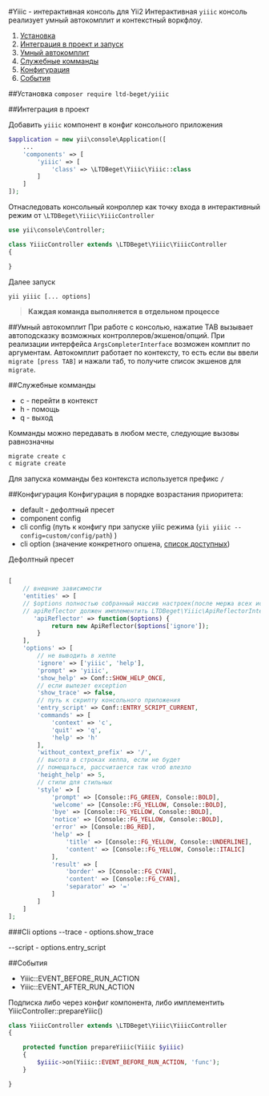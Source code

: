 
#Yiiic - интерактивная консоль для Yii2
Интерактивная `yiiic` консоль реализует умный автокомплит и контекстный воркфлоу.

1. [Установка](#installation)
2. [Интеграция в проект и запуск](#integration)
3. [Умный автокомплит](#complete)
4. [Служебные комманды](#commands)
5. [Конфигурация](#configuration)
6. [События](#events)

##<a name="installation">Установка</a> 
`composer require ltd-beget/yiiic`

##<a name="integration">Интеграция в проект</a>

Добавить `yiiic` компонент в конфиг консольного приложения
```php
$application = new yii\console\Application([
    ...
    'components' => [
        'yiiic' => [
			'class' => \LTDBeget\Yiiic\Yiiic::class
		]
    ]
]);
```
Отнаследовать консольный конроллер  как точку входа в интерактивный режим от `\LTDBeget\Yiiic\YiiicController`
```php
use yii\console\Controller;

class YiiicController extends \LTDBeget\Yiiic\YiiicController
{

}
```
Далее запуск
```
yii yiiic [... options]
```
>__Каждая команда выполняется в отдельном процессе__

##<a name="complete">Умный автокомплит</a>
При работе с консолью, нажатие TAB вызывает автоподсказку возможных контроллеров/экшенов/опций.  При реализации интерфейса `ArgsCompleterInterface`  возможен комплит по аргументам. Автокомплит работает по контексту, то есть если вы ввели `migrate [press TAB]` и нажали таб, то получите список экшенов для `migrate`.

##<a name="commands">Служебные комманды</a>
- c - перейти в контекст
- h - помощь
- q - выход

Комманды можно передавать в любом месте, следующие вызовы равнозначны
```bash
migrate create c
c migrate create
```
Для запуска комманды без контекста используется префикс `/`

##<a name="configuration">Конфигурация</a>
Конфигурация в  порядке возрастания приоритета:

-  default - дефолтный пресет
-  component config 
- cli config (путь к конфигу при запуске yiiic режима (`yii yiiic --config=custom/config/path`) )
- cli option (значение конкретного опшена, [список доступных](#options))

Дефолтный пресет
```php

[
	// внешние зависимости
	'entities' => [
	// $options полностью собранный массив настроек(после мержа всех источников)
	// apiReflector должен имплементить LTDBeget\Yiiic\ApiReflectorInterface
	   'apiReflector' => function($options) {
	        return new ApiReflector($options['ignore']);
	    }
	],
	'options' => [
		// не выводить в хелпе
	    'ignore' => ['yiiic', 'help'],
	    'prompt' => 'yiiic',
	    'show_help' => Conf::SHOW_HELP_ONCE,
	    // если вылезет exception
	    'show_trace' => false,
	    // путь к скрипту консольного приложения
	    'entry_script' => Conf::ENTRY_SCRIPT_CURRENT,
	    'commands' => [
	        'context' => 'c',
	        'quit' => 'q',
	        'help' => 'h'
	    ],
	    'without_context_prefix' => '/',
	    // высота в строках хелпа, если не будет
	    // помещаться, рассчитается так чтоб влезло
	    'height_help' => 5,
	    // стили для стильных
	    'style' => [
	        'prompt' => [Console::FG_GREEN, Console::BOLD],
	        'welcome' => [Console::FG_YELLOW, Console::BOLD],
	        'bye' => [Console::FG_YELLOW, Console::BOLD],
	        'notice' => [Console::FG_YELLOW, Console::BOLD],
	        'error' => [Console::BG_RED],
	        'help' => [
	            'title' => [Console::FG_YELLOW, Console::UNDERLINE],
	            'content' => [Console::FG_YELLOW, Console::ITALIC]
	        ],
	        'result' => [
	            'border' => [Console::FG_CYAN],
	            'content' => [Console::FG_CYAN],
	            'separator' => '=' 
	        ]
	    ]
	]  
];
```
###<a name="options">Cli options</a>
--trace - options.show_trace

--script - options.entry_script

##<a name="events">События</a>

- Yiiic::EVENT_BEFORE_RUN_ACTION
- Yiiic::EVENT_AFTER_RUN_ACTION

Подписка либо через конфиг компонента, либо имплементить YiiicController::prepareYiiic()
```php
class YiiicController extends \LTDBeget\Yiiic\YiiicController
{

    protected function prepareYiiic(Yiiic $yiiic)
    {
        $yiiic->on(Yiiic::EVENT_BEFORE_RUN_ACTION, 'func');
    }

}
```